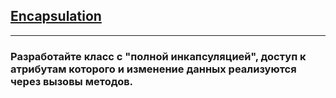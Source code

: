 ## [Encapsulation](https://younglinux.info/oopython/encapsulation)
___

### Разработайте класс с "полной инкапсуляцией", доступ к атрибутам которого и изменение данных реализуются через вызовы методов.
